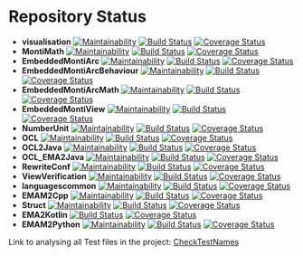 # Repository Status

- **visualisation** 
  [![Maintainability](https://api.codeclimate.com/v1/badges/61384df055df4f50c231/maintainability)](https://codeclimate.com/github/EmbeddedMontiArc/visualisation/maintainability)
  [![Build Status](https://travis-ci.org/EmbeddedMontiArc/visualisation.svg?branch=visualization)](https://travis-ci.org/EmbeddedMontiArc/visualisation)
  [![Coverage Status](https://coveralls.io/repos/github/EmbeddedMontiArc/visualisation/badge.svg?branch=visualization)](https://coveralls.io/github/EmbeddedMontiArc/visualisation?branch=visualization)
- **MontiMath**
  [![Maintainability](https://api.codeclimate.com/v1/badges/a5e16222c01e400e39a7/maintainability)](https://codeclimate.com/github/EmbeddedMontiArc/MontiMath/maintainability)
  [![Build Status](https://travis-ci.org/EmbeddedMontiArc/MontiMath.svg?branch=master)](https://travis-ci.org/EmbeddedMontiArc/MontiMath)
  [![Coverage Status](https://coveralls.io/repos/github/EmbeddedMontiArc/MontiMath/badge.svg?branch=master)](https://coveralls.io/github/EmbeddedMontiArc/MontiMath?branch=master)
- **EmbeddedMontiArc**
  [![Maintainability](https://api.codeclimate.com/v1/badges/711b2a66abedc08fb7e4/maintainability)](https://codeclimate.com/github/EmbeddedMontiArc/EmbeddedMontiArc/maintainability)
  [![Build Status](https://travis-ci.org/EmbeddedMontiArc/EmbeddedMontiArc.svg?branch=master)](https://travis-ci.org/EmbeddedMontiArc/EmbeddedMontiArc)
  [![Coverage Status](https://coveralls.io/repos/github/EmbeddedMontiArc/EmbeddedMontiArc/badge.svg?branch=master)](https://coveralls.io/github/EmbeddedMontiArc/EmbeddedMontiArc?branch=master)
- **EmbeddedMontiArcBehaviour**
  [![Maintainability](https://api.codeclimate.com/v1/badges/0a0cec05358164a3a8bb/maintainability)](https://codeclimate.com/github/EmbeddedMontiArc/EmbeddedMontiArcBehaviour/maintainability)
  [![Build Status](https://travis-ci.org/EmbeddedMontiArc/EmbeddedMontiArcBehaviour.svg?branch=master)](https://travis-ci.org/EmbeddedMontiArc/EmbeddedMontiArcBehaviour)
  [![Coverage Status](https://coveralls.io/repos/github/EmbeddedMontiArc/EmbeddedMontiArcBehaviour/badge.svg?branch=master)](https://coveralls.io/github/EmbeddedMontiArc/EmbeddedMontiArcBehaviour?branch=master)
- **EmbeddedMontiArcMath**
  [![Maintainability](https://api.codeclimate.com/v1/badges/307a8911b5895523b3c5/maintainability)](https://codeclimate.com/github/EmbeddedMontiArc/EmbeddedMontiArcMath/maintainability)
[![Build Status](https://travis-ci.org/EmbeddedMontiArc/EmbeddedMontiArcMath.svg?branch=master)](https://travis-ci.org/EmbeddedMontiArc/EmbeddedMontiArcMath)
[![Coverage Status](https://coveralls.io/repos/github/EmbeddedMontiArc/EmbeddedMontiArcMath/badge.svg?branch=master)](https://coveralls.io/github/EmbeddedMontiArc/EmbeddedMontiArcMath?branch=master)
- **EmbeddedMontiView**
  [![Maintainability](https://api.codeclimate.com/v1/badges/139a2da1882c679b970e/maintainability)](https://codeclimate.com/github/EmbeddedMontiArc/EmbeddedMontiView/maintainability)
  [![Build Status](https://travis-ci.org/EmbeddedMontiArc/EmbeddedMontiView.svg?branch=master)](https://travis-ci.org/EmbeddedMontiArc/EmbeddedMontiView)
  [![Coverage Status](https://coveralls.io/repos/github/EmbeddedMontiArc/EmbeddedMontiView/badge.svg?branch=master)](https://coveralls.io/github/EmbeddedMontiArc/EmbeddedMontiView?branch=master)
- **NumberUnit**
  [![Maintainability](https://api.codeclimate.com/v1/badges/d197cb9534b46949da84/maintainability)](https://codeclimate.com/github/EmbeddedMontiArc/NumberUnit/maintainability)
  [![Build Status](https://travis-ci.org/EmbeddedMontiArc/NumberUnit.svg?branch=master)](https://travis-ci.org/EmbeddedMontiArc/NumberUnit)
  [![Coverage Status](https://coveralls.io/repos/github/EmbeddedMontiArc/NumberUnit/badge.svg?branch=master)](https://coveralls.io/github/EmbeddedMontiArc/NumberUnit?branch=master)
- **OCL**
  [![Maintainability](https://api.codeclimate.com/v1/badges/7f8f42df0538b9b4f8ec/maintainability)](https://codeclimate.com/github/EmbeddedMontiArc/OCL/maintainability)
  [![Build Status](https://travis-ci.org/EmbeddedMontiArc/OCL.svg?branch=master)](https://travis-ci.org/EmbeddedMontiArc/OCL)
  [![Coverage Status](https://coveralls.io/repos/github/EmbeddedMontiArc/OCL/badge.svg?branch=master)](https://coveralls.io/github/EmbeddedMontiArc/OCL?branch=master)
- **OCL2Java**
  [![Maintainability](https://api.codeclimate.com/v1/badges/c08bbbb2602876328c66/maintainability)](https://codeclimate.com/github/EmbeddedMontiArc/OCL2Java/maintainability)
  [![Build Status](https://travis-ci.org/EmbeddedMontiArc/OCL2Java.svg?branch=master)](https://travis-ci.org/EmbeddedMontiArc/OCL2Java)
  [![Coverage Status](https://coveralls.io/repos/github/EmbeddedMontiArc/OCL2Java/badge.svg?branch=master)](https://coveralls.io/github/EmbeddedMontiArc/OCL2Java?branch=master)
- **OCL_EMA2Java**
  [![Maintainability](https://api.codeclimate.com/v1/badges/fb2dbd6a81d1295abd97/maintainability)](https://codeclimate.com/github/EmbeddedMontiArc/OCL_EMA2Java/maintainability)
  [![Build Status](https://travis-ci.org/EmbeddedMontiArc/OCL_EMA2Java.svg?branch=master)](https://travis-ci.org/EmbeddedMontiArc/OCL_EMA2Java)
  [![Coverage Status](https://coveralls.io/repos/github/EmbeddedMontiArc/OCL_EMA2Java/badge.svg?branch=master)](https://coveralls.io/github/EmbeddedMontiArc/OCL_EMA2Java?branch=master)
- **RewriteConf**
  [![Maintainability](https://api.codeclimate.com/v1/badges/d99a7593e52659f22d41/maintainability)](https://codeclimate.com/github/EmbeddedMontiArc/RewriteConf/maintainability)
  [![Build Status](https://travis-ci.org/EmbeddedMontiArc/RewriteConf.svg?branch=master)](https://travis-ci.org/EmbeddedMontiArc/RewriteConf)
  [![Coverage Status](https://coveralls.io/repos/github/EmbeddedMontiArc/RewriteConf/badge.svg?branch=master)](https://coveralls.io/github/EmbeddedMontiArc/RewriteConf?branch=master)
- **ViewVerification**
  [![Maintainability](https://api.codeclimate.com/v1/badges/cb1d2c40a5d6ef2b1d64/maintainability)](https://codeclimate.com/github/EmbeddedMontiArc/ViewVerification/maintainability)
  [![Build Status](https://travis-ci.org/EmbeddedMontiArc/ViewVerification.svg?branch=master)](https://travis-ci.org/EmbeddedMontiArc/ViewVerification)
  [![Coverage Status](https://coveralls.io/repos/github/EmbeddedMontiArc/ViewVerification/badge.svg?branch=master)](https://coveralls.io/github/EmbeddedMontiArc/ViewVerification?branch=master)
- **languagescommon**
  [![Maintainability](https://api.codeclimate.com/v1/badges/be4c42e7395245800619/maintainability)](https://codeclimate.com/github/EmbeddedMontiArc/languagescommon/maintainability)
  [![Build Status](https://travis-ci.org/EmbeddedMontiArc/languagescommon.svg?branch=master)](https://travis-ci.org/EmbeddedMontiArc/languagescommon)
  [![Coverage Status](https://coveralls.io/repos/github/EmbeddedMontiArc/languagescommon/badge.svg?branch=master)](https://coveralls.io/github/EmbeddedMontiArc/languagescommon?branch=master)
 - **EMAM2Cpp**
   [![Maintainability](https://api.codeclimate.com/v1/badges/d5ab3adafbdf394aef68/maintainability)](https://codeclimate.com/github/EmbeddedMontiArc/EMAM2Cpp/maintainability)
    [![Build Status](https://travis-ci.org/EmbeddedMontiArc/EMAM2Cpp.svg?branch=master)](https://travis-ci.org/EmbeddedMontiArc/EMAM2Cpp)
    [![Coverage Status](https://coveralls.io/repos/github/EmbeddedMontiArc/EMAM2Cpp/badge.svg?branch=master)](https://coveralls.io/github/EmbeddedMontiArc/EMAM2Cpp?branch=master)
- **Struct**
[![Maintainability](https://api.codeclimate.com/v1/badges/e7ca567378052f786d8d/maintainability)](https://codeclimate.com/github/EmbeddedMontiArc/Struct/maintainability)
[![Build Status](https://travis-ci.org/EmbeddedMontiArc/Struct.svg?branch=master)](https://travis-ci.org/EmbeddedMontiArc/Struct)
[![Coverage Status](https://coveralls.io/repos/github/EmbeddedMontiArc/Struct/badge.svg?branch=master)](https://coveralls.io/github/EmbeddedMontiArc/Struct?branch=master)
- **EMA2Kotlin**
[![Build Status](https://travis-ci.org/EmbeddedMontiArc/EMA2Kotlin.svg?branch=master)](https://travis-ci.org/EmbeddedMontiArc/EMA2Kotlin)
[![Coverage Status](https://coveralls.io/repos/github/EmbeddedMontiArc/EMA2Kotlin/badge.svg?branch=master)](https://coveralls.io/github/EmbeddedMontiArc/EMA2Kotlin?branch=master)
- **EMAM2Python**
[![Maintainability](https://api.codeclimate.com/v1/badges/7d0f1a2508ead035c875/maintainability)](https://codeclimate.com/github/EmbeddedMontiArc/EMAM2PythonROS/maintainability)
[![Build Status](https://travis-ci.org/EmbeddedMontiArc/EMAM2PythonROS.svg?branch=master)](https://travis-ci.org/EmbeddedMontiArc/EMAM2PythonROS)
[![Coverage Status](https://coveralls.io/repos/github/EmbeddedMontiArc/EMAM2PythonROS/badge.svg?branch=master)](https://coveralls.io/github/EmbeddedMontiArc/EMAM2PythonROS?branch=master)

Link to analysing all Test files in the project:
[CheckTestNames](https://embeddedmontiarc.github.io/reporting/report/reportEWT.html?sorts[NameEndsWithTest]=1)
